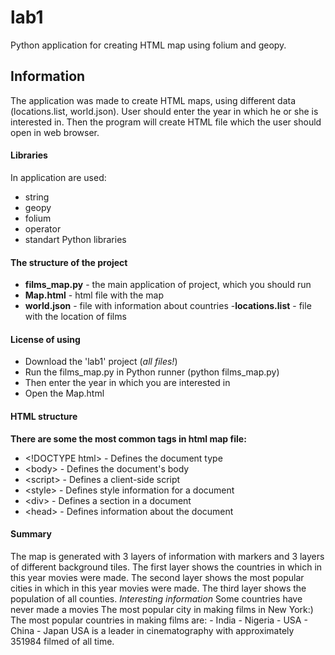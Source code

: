 # lab1
Python application for creating HTML map using folium and geopy.
## Information
The application was made to create HTML maps, using different data (locations.list, world.json). User should enter the year in which he or she is interested in. Then the program will create HTML file which the user should open in web browser.
#### Libraries
In application are used:
  - string
  - geopy
  - folium
  - operator
  - standart Python libraries
#### The structure of the project
  - __films_map.py__ - the main application of project, which you should run
  - __Map.html__ - html file with the map
  - __world.json__ - file with information about countries
  -__locations.list__ - file with the location of films

#### License of using
  - Download the 'lab1' project (_all files!_)
  - Run the films_map.py in Python runner (python films_map.py)
  - Then enter the year in which you are interested in
  - Open the Map.html
#### HTML structure
  __There are some the most common tags in html map file:__
  - \<!DOCTYPE html> - Defines the document type
  - \<body> - Defines the document's body
  - \<script> - 	Defines a client-side script
  - \<style> - Defines style information for a document
  - \<div> - Defines a section in a document
  - \<head> - Defines information about the document
#### Summary
  The map is generated with 3 layers of information with markers and 3 layers of different background tiles. The first layer shows the countries in which in this year movies were made. The second layer shows the most popular cities in which in this year movies were made. The third layer shows the population of all counties.
  _Interesting information_
  Some countries have never made a movies
  The most popular city in making films in New York:)
  The most popular countries in making films are:
    - India
    - Nigeria
    - USA
    - China
    - Japan
  USA is a leader in cinematography with approximately 351984 filmed of all time.
